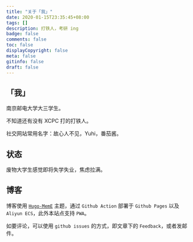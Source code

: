 ```yaml
---
title: "关于「我」"
date: 2020-01-15T23:35:45+08:00
tags: []
description: 打铁人，考研 ing
badge: false
comments: false
toc: false
displayCopyright: false
meta: false
gitinfo: false
draft: false
---
```


## 「我」

南京邮电大学大三学生。

不知道还有没有 XCPC 打的打铁人。

社交网站常用名字：故心人不见，Yuhi，番茄酱。


## 状态

废物大学生感觉即将失学失业，焦虑拉满。

## 博客

博客使用 [`Hugo-MemE`](https://github.com/reuixiy/hugo-theme-meme) 主题，通过 `Github Action` 部署于 `Github Pages` 以及 `Aliyun ECS`，此外本站点支持 `PWA`。

如要评论，可以使用 `github issues` 的方式，即文章下的 `Feedback`，或者发邮件。
